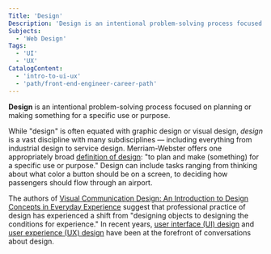 ```yaml
---
Title: 'Design'
Description: 'Design is an intentional problem-solving process focused on planning or making something for a specific use or purpose.'
Subjects:
  - 'Web Design'
Tags:
  - 'UI'
  - 'UX'
CatalogContent:
  - 'intro-to-ui-ux'
  - 'path/front-end-engineer-career-path'
---
```


**Design** is an intentional problem-solving process focused on planning or making something for a specific use or purpose.

While "design" is often equated with graphic design or visual design, _design_ is a vast discipline with many subdisciplines &mdash; including everything from industrial design to service design. Merriam-Webster offers one appropriately broad [definition of design](https://www.merriam-webster.com/dictionary/design): "to plan and make (something) for a specific use or purpose." Design can include tasks ranging from thinking about what color a button should be on a screen, to deciding how passengers should flow through an airport.

The authors of [Visual Communication Design: An Introduction to Design Concepts in Everyday Experience](https://www.bloomsbury.com/us/visual-communication-design-9781474221573/) suggest that professional practice of design has experienced a shift from "designing objects to designing the conditions for experience." In recent years, [user interface (UI) design](https://www.codecademy.com/resources/docs/uiux/ui-design) and [user experience (UX) design](https://www.codecademy.com/resources/docs/uiux/ux-design) have been at the forefront of conversations about design.
